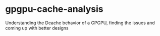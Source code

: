 # gpgpu-cache-analysis
Understanding the Dcache behavior of a GPGPU, finding the issues and coming up with better designs
